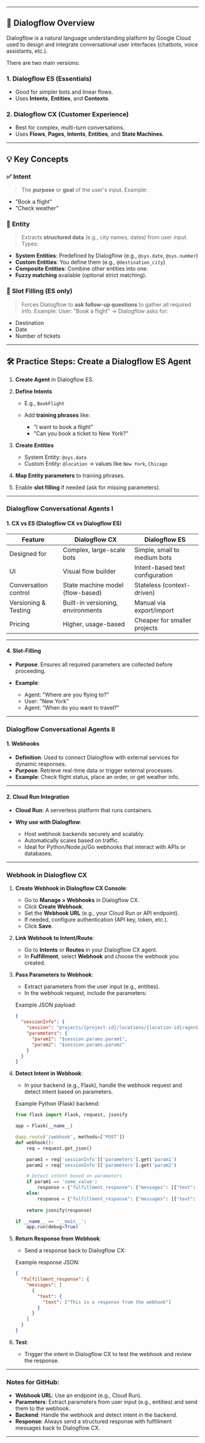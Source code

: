
---

## 🧠 **Dialogflow Overview**

Dialogflow is a natural language understanding platform by Google Cloud used to design and integrate conversational user interfaces (chatbots, voice assistants, etc.).

There are two main versions:

### 1. **Dialogflow ES (Essentials)**

* Good for simpler bots and linear flows.
* Uses **Intents**, **Entities**, and **Contexts**.

### 2. **Dialogflow CX (Customer Experience)**

* Best for complex, multi-turn conversations.
* Uses **Flows**, **Pages**, **Intents**, **Entities**, and **State Machines**.

---

## 💡 Key Concepts

### ✅ **Intent**

> The **purpose** or **goal** of the user's input.
> Example:

* "Book a flight"
* "Check weather"

### 🧱 **Entity**

> Extracts **structured data** (e.g., city names, dates) from user input.
> Types:

* **System Entities**: Predefined by Dialogflow (e.g., `@sys.date`, `@sys.number`)
* **Custom Entities**: You define them (e.g., `@destination_city`)
* **Composite Entities**: Combine other entities into one.
* **Fuzzy matching** available (optional strict matching).

### 🎯 **Slot Filling (ES only)**

> Forces Dialogflow to **ask follow-up questions** to gather all required info.
> Example:
> User: "Book a flight" → Dialogflow asks for:

* Destination
* Date
* Number of tickets

---

## 🛠️ Practice Steps: Create a Dialogflow ES Agent

1. **Create Agent** in Dialogflow ES.
2. **Define Intents**

   * E.g., `BookFlight`
   * Add **training phrases** like:

     * "I want to book a flight"
     * "Can you book a ticket to New York?"
3. **Create Entities**

   * System Entity: `@sys.date`
   * Custom Entity: `@location` → values like `New York`, `Chicago`
4. **Map Entity parameters** to training phrases.
5. Enable **slot filling** if needed (ask for missing parameters).

---

### **Dialogflow Conversational Agents I**

#### **1. CX vs ES (Dialogflow CX vs Dialogflow ES)**

| Feature              | Dialogflow CX                     | Dialogflow ES                   |
| -------------------- | --------------------------------- | ------------------------------- |
| Designed for         | Complex, large-scale bots         | Simple, small to medium bots    |
| UI                   | Visual flow builder               | Intent-based text configuration |
| Conversation control | State machine model (flow-based)  | Stateless (context-driven)      |
| Versioning & Testing | Built-in versioning, environments | Manual via export/import        |
| Pricing              | Higher, usage-based               | Cheaper for smaller projects    |

---

#### **4. Slot-Filling**

* **Purpose**: Ensures all required parameters are collected before proceeding.
* **Example**:

  * Agent: "Where are you flying to?"
  * User: "New York"
  * Agent: "When do you want to travel?"

---

### **Dialogflow Conversational Agents II**

#### **1. Webhooks**

* **Definition**: Used to connect Dialogflow with external services for dynamic responses.
* **Purpose**: Retrieve real-time data or trigger external processes.
* **Example**: Check flight status, place an order, or get weather info.

---

#### **2. Cloud Run Integration**

* **Cloud Run**: A serverless platform that runs containers.
* **Why use with Dialogflow**:

  * Host webhook backends securely and scalably.
  * Automatically scales based on traffic.
  * Ideal for Python/Node.js/Go webhooks that interact with APIs or databases.

---


### **Webhook in Dialogflow CX**

1. **Create Webhook in Dialogflow CX Console**:

   * Go to **Manage > Webhooks** in Dialogflow CX.
   * Click **Create Webhook**.
   * Set the **Webhook URL** (e.g., your Cloud Run or API endpoint).
   * If needed, configure authentication (API key, token, etc.).
   * Click **Save**.

2. **Link Webhook to Intent/Route**:

   * Go to **Intents** or **Routes** in your Dialogflow CX agent.
   * In **Fulfillment**, select **Webhook** and choose the webhook you created.

3. **Pass Parameters to Webhook**:

   * Extract parameters from the user input (e.g., entities).
   * In the webhook request, include the parameters:

   Example JSON payload:

   ```json
   {
     "sessionInfo": {
       "session": "projects/{project-id}/locations/{location-id}/agents/{agent-id}/sessions/{session-id}",
       "parameters": {
         "param1": "$session.params.param1",
         "param2": "$session.params.param2"
       }
     }
   }
   ```

4. **Detect Intent in Webhook**:

   * In your backend (e.g., Flask), handle the webhook request and detect intent based on parameters.

   Example Python (Flask) backend:

   ```python
   from flask import Flask, request, jsonify

   app = Flask(__name__)

   @app.route('/webhook', methods=['POST'])
   def webhook():
       req = request.get_json()

       param1 = req['sessionInfo']['parameters'].get('param1')
       param2 = req['sessionInfo']['parameters'].get('param2')

       # Detect intent based on parameters
       if param1 == 'some_value':
           response = {"fulfillment_response": {"messages": [{"text": {"text": ["Intent detected"]}}]}}
       else:
           response = {"fulfillment_response": {"messages": [{"text": {"text": ["Other intent"]}}]}}
       
       return jsonify(response)

   if __name__ == '__main__':
       app.run(debug=True)
   ```

5. **Return Response from Webhook**:

   * Send a response back to Dialogflow CX:

   Example response JSON:

   ```json
   {
     "fulfillment_response": {
       "messages": [
         {
           "text": {
             "text": ["This is a response from the webhook"]
           }
         }
       ]
     }
   }
   ```

6. **Test**:

   * Trigger the intent in Dialogflow CX to test the webhook and review the response.

---

### **Notes for GitHub:**

* **Webhook URL**: Use an endpoint (e.g., Cloud Run).
* **Parameters**: Extract parameters from user input (e.g., entities) and send them to the webhook.
* **Backend**: Handle the webhook and detect intent in the backend.
* **Response**: Always send a structured response with fulfillment messages back to Dialogflow CX.

---

